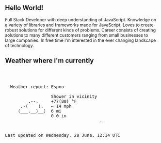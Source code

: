 ## Hello World!

Full Stack Developer with deep understanding of JavaScript. Knowledge on a variety of libraries and frameworks made for JavaScript. Loves to create robust solutions for different kinds of problems. Career consists of creating solutions to many different customers ranging from small businesses to large companies. In free time I'm interested in the ever changing landscape of technology. 

## Weather where i'm currently  
<pre>


 
  Weather report: Espoo  
    
                  Shower in vicinity  
         .--.     +77(80) °F  
      .-(    ).   ← 14 mph  
     (___.__)__)  6 mi  
                  0.0 in  
                                     .


Last updated on Wednesday, 29 June, 12:14 UTC
</pre>
